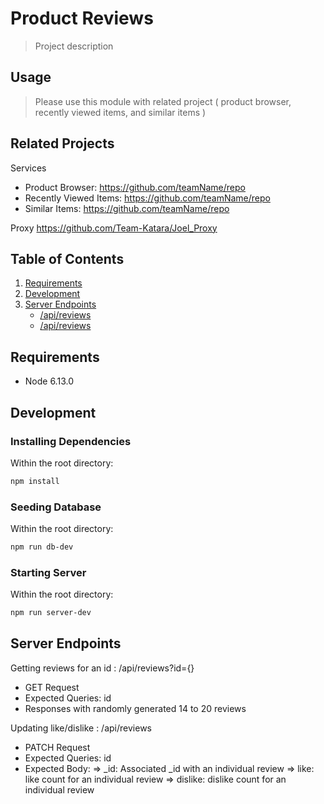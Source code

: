 # Product Reviews

> Project description

## Usage

> Please use this module with related project ( product browser, recently viewed items, and similar items )

## Related Projects
Services
- Product Browser:       https://github.com/teamName/repo
- Recently Viewed Items: https://github.com/teamName/repo
- Similar Items:         https://github.com/teamName/repo

Proxy
https://github.com/Team-Katara/Joel_Proxy

## Table of Contents

1. [Requirements](#requirements)
1. [Development](#development)
1. [Server Endpoints](#Server-Endpoints)
    * [/api/reviews](#GET)
    * [/api/reviews](#PATCH)


## Requirements

- Node 6.13.0

## Development

### Installing Dependencies

Within the root directory:

```sh
npm install
```

### Seeding Database

Within the root directory:

```sh
npm run db-dev
```

### Starting Server

Within the root directory:

```sh
npm run server-dev
```

## Server Endpoints

Getting reviews for an id : /api/reviews?id={}
  - GET Request
  - Expected Queries: id
  - Responses with randomly generated 14 to 20 reviews
  
Updating like/dislike : /api/reviews
  - PATCH Request
  - Expected Queries: id
  - Expected Body: 
    => _id: Associated _id with an individual review
    => like: like count for an individual review
    => dislike: dislike count for an individual review
  
  


